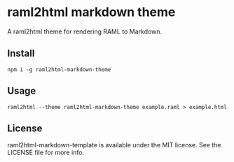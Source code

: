 # raml2html markdown theme

A raml2html theme for rendering RAML to Markdown.

## Install
```
npm i -g raml2html-markdown-theme
```

## Usage
```
raml2html --theme raml2html-markdown-theme example.raml > example.html
```

## License
raml2html-markdown-template is available under the MIT license. See the LICENSE file for more info.
